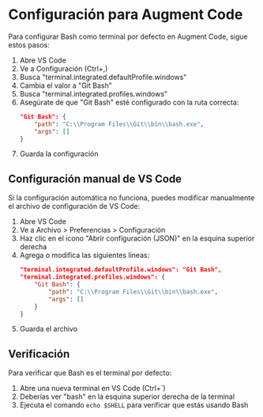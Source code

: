 # Configuración para Augment Code

Para configurar Bash como terminal por defecto en Augment Code, sigue estos pasos:

1. Abre VS Code
2. Ve a Configuración (Ctrl+,)
3. Busca "terminal.integrated.defaultProfile.windows"
4. Cambia el valor a "Git Bash"
5. Busca "terminal.integrated.profiles.windows"
6. Asegúrate de que "Git Bash" esté configurado con la ruta correcta:
   ```json
   "Git Bash": {
       "path": "C:\\Program Files\\Git\\bin\\bash.exe",
       "args": []
   }
   ```
7. Guarda la configuración

## Configuración manual de VS Code

Si la configuración automática no funciona, puedes modificar manualmente el archivo de configuración de VS Code:

1. Abre VS Code
2. Ve a Archivo > Preferencias > Configuración
3. Haz clic en el icono "Abrir configuración (JSON)" en la esquina superior derecha
4. Agrega o modifica las siguientes líneas:
   ```json
   "terminal.integrated.defaultProfile.windows": "Git Bash",
   "terminal.integrated.profiles.windows": {
       "Git Bash": {
           "path": "C:\\Program Files\\Git\\bin\\bash.exe",
           "args": []
       }
   }
   ```
5. Guarda el archivo

## Verificación

Para verificar que Bash es el terminal por defecto:

1. Abre una nueva terminal en VS Code (Ctrl+`)
2. Deberías ver "bash" en la esquina superior derecha de la terminal
3. Ejecuta el comando `echo $SHELL` para verificar que estás usando Bash
